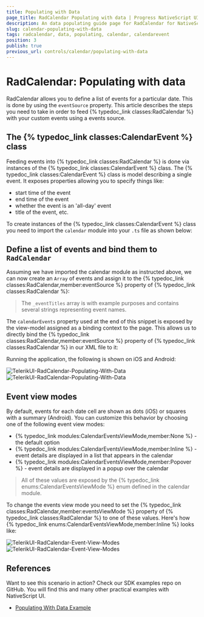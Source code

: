 ```yaml
---
title: Populating with Data
page_title: RadCalendar Populating with data | Progress NativeScript UI Documentation
description: An data populating guide page for RadCalendar for NativeScript.
slug: calendar-populating-with-data
tags: radcalendar, data, populating, calendar, calendarevent
position: 3
publish: true
previous_url: controls/calendar/populating-with-data
---
```


# RadCalendar: Populating with data
RadCalendar allows you to define a list of events for a particular date. This is done by using the `eventSource` property. This article describes the steps you need to take in order to feed {% typedoc_link classes:RadCalendar %} with your custom events using a events source.

## The {% typedoc_link classes:CalendarEvent %} class
Feeding events into {% typedoc_link classes:RadCalendar %} is done via instances of the {% typedoc_link classes:CalendarEvent %} class. The {% typedoc_link classes:CalendarEvent %} class is model describing a single event. It exposes properties allowing you to specify things like:

- start time of the event
- end time of the event
- whether the event is an 'all-day' event
- title of the event, etc.

To create instances of the {% typedoc_link classes:CalendarEvent %} class you need to import the `calendar` module into your `.ts` file as shown below:

<snippet id='calendar-calendar-require'/>

## Define a list of events and bind them to `RadCalendar`
Assuming we have imported the calendar module as instructed above, we can now create an `Array` of events and assign it to the {% typedoc_link classes:RadCalendar,member:eventSource %} property of {% typedoc_link classes:RadCalendar %}:

<snippet id='calendar-calendar-event-instance'/>

> The `_eventTitles` array is with example purposes and contains several strings representing event names.

The `calendarEvents` property used at the end of this snippet is exposed by the view-model assigned as a binding context to the page. This allows us to directly bind the {% typedoc_link classes:RadCalendar,member:eventSource %} property of {% typedoc_link classes:RadCalendar %} in our XML file to it:

<snippet id='event-source-binding-xml'/>

Running the application, the following is shown on iOS and Android:

![TelerikUI-RadCalendar-Populating-With-Data](/controls/NativeScript/Calendar/images/calendar-populating-with-data_android.png "iOS") ![TelerikUI-RadCalendar-Populating-With-Data](/controls/NativeScript/Calendar/images/calendar-populating-with-data_ios.png "Android")

## Event view modes
By default, events for each date cell are shown as dots (iOS) or squares with a summary (Android). You can customize this behavior by choosing one of the following event view modes:

- {% typedoc_link modules:CalendarEventsViewMode,member:None %} - the default option
- {% typedoc_link modules:CalendarEventsViewMode,member:Inline %} - event details are displayed in a list that appears in the calendar
- {% typedoc_link modules:CalendarEventsViewMode,member:Popover %} - event details are displayed in a popup over the calendar

> All of these values are exposed by the {% typedoc_link enums:CalendarEventsViewMode %} enum defined in the calendar module.

To change the events view mode you need to set the {% typedoc_link classes:RadCalendar,member:eventsViewMode %} property of {% typedoc_link classes:RadCalendar %} to one of these values. Here's how {% typedoc_link enums:CalendarEventsViewMode,member:Inline %} looks like:

![TelerikUI-RadCalendar-Event-View-Modes](/controls/NativeScript/Calendar/images/calendar-event-view-modes_ios.png "iOS")  ![TelerikUI-RadCalendar-Event-View-Modes](/controls/NativeScript/Calendar/images/calendar-event-view-modes_android.png "Android")

## References
Want to see this scenario in action?
Check our SDK examples repo on GitHub. You will find this and many other practical examples with NativeScript UI.

* [Populating With Data Example](https://github.com/telerik/nativescript-ui-samples/tree/master/calendar/app/calendar/populating-with-data)

